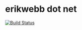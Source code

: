 # erikwebb dot net

[![Build Status](https://travis-ci.org/erikwebb/erikwebb.github.io.svg?branch=html5)](https://travis-ci.org/erikwebb/erikwebb.github.io)
